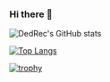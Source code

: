 ### Hi there 👋

![DedRec's GitHub stats](https://github-readme-stats.vercel.app/api?username=DedRec&show_icons=true&theme=radical)

[![Top Langs](https://github-readme-stats.vercel.app/api/top-langs/?username=DedRec&layout=compact&theme=radical)](https://github.com/anuraghazra/github-readme-stats)

[![trophy](https://github-profile-trophy.vercel.app/?username=DedRec&theme=radical)](https://github.com/ryo-ma/github-profile-trophy)

<!--
**DedRec/DedRec** is a ✨ _special_ ✨ repository because its `README.md` (this file) appears on your GitHub profile.

Here are some ideas to get you started:

- 🔭 I’m currently working on ...
- 🌱 I’m currently learning ...
- 👯 I’m looking to collaborate on ...
- 🤔 I’m looking for help with ...
- 💬 Ask me about ...
- 📫 How to reach me: ...
- 😄 Pronouns: ...
- ⚡ Fun fact: ...
-->
